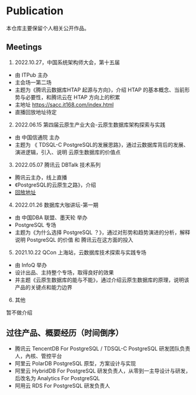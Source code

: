 # Publication

本仓库主要保留个人相关公开作品。

## Meetings

1. 2022.10.27，中国系统架构师大会，第十五届

- 由 ITPub 主办
- 主会场一第二场
- 主题为《腾讯云数据库HTAP 起源与方向》，介绍 HTAP 的基本概念、当前形势与必要性，和腾讯云在 HTAP 方向上的积累
- 主地址 https://sacc.it168.com/index.html
- 直播回放地址待定

2. 2022.06.15 第四届云原生产业大会-云原生数据库架构探索与实践

- 由 中国信通院 主办
- 主题为 《 TDSQL-C PostgreSQL的发展思路》，通过云数据库背后的发展、演进逻辑，引入、说明 云原生数据库的价值点

3. 2022.05.07 腾讯云 DBTalk 技术系列 

- 腾讯云主办，线上直播
- 《PostgreSQL的云原生之路》，介绍
- [回放地址](https://mp.weixin.qq.com/s?__biz=Mzg4NjA4NTAzNQ==&mid=2247503695&idx=1&sn=6aeab51ae09ce8b911826e77a5e45210&chksm=cf9d8b8bf8ea029d41bd8fbb5662a683de122c8bdfab1973a56529e1633fa52ee858974ce2ef&mpshare=1&scene=1&srcid=06222CPNe0tHvbQzssqTJPGm&sharer_sharetime=1667464002555&sharer_shareid=0e6463b8e0f42befbbaf210ad77a558a&version=4.0.19.99192&platform=mac#rd)

4. 2022.01.26 数据库大咖讲坛-第一期

- 由 中国DBA 联盟、墨天轮 举办
- PostgreSQL 专场
- 主题为《为什么选择 PostgreSQL ？》，通过对形势和趋势演进的分析，解释说明 PostgreSQL 的价值 和 腾讯云在这方面的投入

5. 2021.10.22 QCon 上海站，云数据库技术探索与实践专场

- 由 InfoQ 举办
- 设计出品、主持整个专场，取得良好的效果
- 并主题《云原生数据库的能与不能》，通过介绍云原生数据库的原理，说明该产品的关键点和能力边界

6. 其他

暂不做介绍

## 过往产品、概要经历（时间倒序）

- 腾讯云 TencentDB For PostgreSQL / TDSQL-C PostgreSQL 研发团队负责人，內核、管控平台
- 阿里云 PolarDB PostgreSQL 原型，方案设计与实现
- 阿里云 HybridDB For PostgreSQL 研发负责人，从零到一主导设计与研发，后改名为 Analytics For PostgreSQL
- 阿用云 RDS For PostgreSQL 研发负责人

